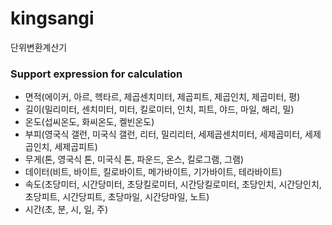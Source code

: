 # kingsangi
단위변환계산기  

### Support expression for calculation  
- 면적(에이커, 아르, 헥타르, 제곱센치미터, 제곱피트, 제곱인치, 제곱미터, 평)  
- 길이(밀리미터, 센치미터, 미터, 킬로미터, 인치, 피트, 야드, 마일, 해리, 밀)  
- 온도(섭씨온도, 화씨온도, 켈빈온도)  
- 부피(영국식 갤런, 미국식 갤런, 리터, 밀리리터, 세제곱센치미터, 세제곱미터, 세제곱인치, 세제곱피트)  
- 무게(톤, 영국식 톤, 미국식 톤, 파운드, 온스, 킬로그램, 그램)  
- 데이터(비트, 바이트, 킬로바이트, 메가바이트, 기가바이트, 테라바이트)  
- 속도(초당미터, 시간당미터, 초당킬로미터, 시간당킬로미터, 초당인치, 시간당인치, 초당피트, 시간당피트, 초당마일, 시간당마일, 노트)  
- 시간(초, 분, 시, 일, 주)

